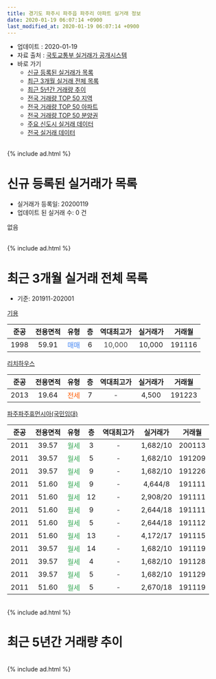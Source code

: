 ```yaml
---
title: 경기도 파주시 파주읍 파주리 아파트 실거래 정보
date: 2020-01-19 06:07:14 +0900
last_modified_at: 2020-01-19 06:07:14 +0900
---
```


* 업데이트 : 2020-01-19
* 자료 출처 : [국토교통부 실거래가 공개시스템](http://rt.molit.go.kr)
* 바로 가기
    * [신규 등록된 실거래가 목록](#신규-등록된-실거래가-목록)
    * [최근 3개월 실거래 전체 목록](#최근-3개월-실거래-전체-목록)
    * [최근 5년간 거래량 추이](#최근-5년간-거래량-추이)
    * [전국 거래량 TOP 50 지역](https://apt-info.github.io/apt-trade-info/최근-3개월-전국에서-가장-거래가-많이-발생한-지역)
    * [전국 거래량 TOP 50 아파트](https://apt-info.github.io/apt-trade-info/최근-3개월-전국에서-가장-거래가-많이-발생한-아파트)
    * [전국 거래량 TOP 50 분양권](https://apt-info.github.io/apt-trade-info/최근-3개월-전국에서-가장-거래가-많이-발생한-분양권)
    * [주요 신도시 실거래 데이터](https://apt-info.github.io/apt-trade-info/주요-신도시)
    * [전국 실거래 데이터](https://apt-info.github.io/apt-trade-info/전국)
<br>
{% include ad.html %}
<br>

# 신규 등록된 실거래가 목록
* 실거래가 등록일: 20200119
* 업데이트 된 실거래 수: 0 건

없음

<br>
{% include ad.html %}
<br>

# 최근 3개월 실거래 전체 목록
* 기준: 201911-202001


[기용](https://search.naver.com/search.naver?query=%EA%B2%BD%EA%B8%B0%EB%8F%84+%ED%8C%8C%EC%A3%BC%EC%8B%9C+%ED%8C%8C%EC%A3%BC%EC%9D%8D+%ED%8C%8C%EC%A3%BC%EB%A6%AC+%EA%B8%B0%EC%9A%A9)

|준공|전용면적|유형|층|역대최고가|실거래가|거래월|
|:---:|:---:|:---:|:---:|:---:|:---:|:---:|
|1998|59.91|<span style="color:#4285f3">매매</span>|6|<span style="color:#444444">10,000</span>|10,000|191116|

[리치하우스](https://search.naver.com/search.naver?query=%EA%B2%BD%EA%B8%B0%EB%8F%84+%ED%8C%8C%EC%A3%BC%EC%8B%9C+%ED%8C%8C%EC%A3%BC%EC%9D%8D+%ED%8C%8C%EC%A3%BC%EB%A6%AC+%EB%A6%AC%EC%B9%98%ED%95%98%EC%9A%B0%EC%8A%A4)

|준공|전용면적|유형|층|역대최고가|실거래가|거래월|
|:---:|:---:|:---:|:---:|:---:|:---:|:---:|
|2013|19.64|<span style="color:#ff5a00">전세</span>|7|<span style="color:#444444">-</span>|4,500|191223|

[파주파주휴먼시아(국민임대)](https://search.naver.com/search.naver?query=%EA%B2%BD%EA%B8%B0%EB%8F%84+%ED%8C%8C%EC%A3%BC%EC%8B%9C+%ED%8C%8C%EC%A3%BC%EC%9D%8D+%ED%8C%8C%EC%A3%BC%EB%A6%AC+%ED%8C%8C%EC%A3%BC%ED%8C%8C%EC%A3%BC%ED%9C%B4%EB%A8%BC%EC%8B%9C%EC%95%84%28%EA%B5%AD%EB%AF%BC%EC%9E%84%EB%8C%80%29)

|준공|전용면적|유형|층|역대최고가|실거래가|거래월|
|:---:|:---:|:---:|:---:|:---:|:---:|:---:|
|2011|39.57|<span style="color:#34a853">월세</span>|3|<span style="color:#444444">-</span>|1,682/10|200113|
|2011|39.57|<span style="color:#34a853">월세</span>|5|<span style="color:#444444">-</span>|1,682/10|191209|
|2011|39.57|<span style="color:#34a853">월세</span>|9|<span style="color:#444444">-</span>|1,682/10|191226|
|2011|51.60|<span style="color:#34a853">월세</span>|9|<span style="color:#444444">-</span>|4,644/8|191111|
|2011|51.60|<span style="color:#34a853">월세</span>|12|<span style="color:#444444">-</span>|2,908/20|191111|
|2011|51.60|<span style="color:#34a853">월세</span>|9|<span style="color:#444444">-</span>|2,644/18|191111|
|2011|51.60|<span style="color:#34a853">월세</span>|5|<span style="color:#444444">-</span>|2,644/18|191112|
|2011|51.60|<span style="color:#34a853">월세</span>|13|<span style="color:#444444">-</span>|4,172/17|191115|
|2011|39.57|<span style="color:#34a853">월세</span>|14|<span style="color:#444444">-</span>|1,682/10|191119|
|2011|39.57|<span style="color:#34a853">월세</span>|4|<span style="color:#444444">-</span>|1,682/10|191128|
|2011|39.57|<span style="color:#34a853">월세</span>|5|<span style="color:#444444">-</span>|1,682/10|191129|
|2011|51.60|<span style="color:#34a853">월세</span>|5|<span style="color:#444444">-</span>|2,670/18|191119|


<br>
{% include ad.html %}
<br>

# 최근 5년간 거래량 추이


<div style="width:100%;">
    <canvas id="deal_progress" height="200"></canvas>
</div>

<script>
new Chart(document.getElementById("deal_progress"), {
    type: 'line',
    data: {
        labels: ['201501','201502','201503','201504','201505','201506','201507','201508','201509','201510','201511','201512','201601','201602','201603','201604','201605','201606','201607','201608','201609','201610','201611','201612','201701','201702','201703','201704','201705','201706','201707','201708','201709','201710','201711','201712','201801','201802','201803','201804','201805','201806','201807','201808','201809','201810','201811','201812','201901','201902','201903','201904','201905','201906','201907','201908','201909','201910','201911','201912','202001'],
        datasets: [{
            label: '매매',
            pointRadius: 1,
            data: [0, 0, 0, 0, 0, 2, 0, 0, 1, 1, 0, 0, 0, 0, 0, 0, 0, 0, 1, 1, 0, 1, 1, 0, 0, 0, 0, 0, 0, 0, 0, 1, 0, 0, 0, 0, 1, 0, 0, 0, 1, 0, 0, 0, 0, 0, 0, 0, 1, 0, 0, 2, 0, 0, 0, 0, 0, 0, 1, 0, 0],
            borderColor: "rgba(255, 201, 14, 1)",
            backgroundColor: "rgba(255, 201, 14, 0.5)",
            fill: false,
            lineTension: 0
        },{
            label: '전월세',
            pointRadius: 1,
            data: [0, 1, 0, 1, 1, 14, 4, 3, 3, 6, 0, 3, 0, 1, 2, 0, 1, 1, 0, 0, 7, 3, 1, 0, 0, 0, 3, 0, 3, 24, 7, 1, 3, 2, 3, 1, 5, 1, 1, 0, 3, 3, 0, 0, 5, 7, 1, 0, 2, 1, 0, 4, 0, 22, 5, 2, 5, 5, 9, 3, 1],
            borderColor: "rgba(0, 141, 185, 1)",
            backgroundColor: "rgba(0, 141, 185, 0.5)",
            fill: false,
            lineTension: 0
        }
        ]
    },
    options: {
        responsive: true,
        title: {
            display: false
        },
        tooltips: {
            mode: 'index',
            intersect: false
        },
        hover: {
            mode: 'nearest',
            intersect: true
        },
        scales: {
            xAxes: [{
                display: true,
                scaleLabel: {
                    display: true,
                    labelString: '년/월'
                }
            }],
            yAxes: [{
                display: true,
                ticks: {
                    suggestedMin: 0,
                },
                scaleLabel: {
                    display: true,
                    labelString: '실거래 수'
                }
            }]
        }
    }
});

</script>


<br>
{% include ad.html %}
<br>

